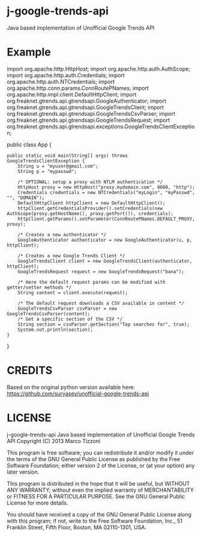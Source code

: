 j-google-trends-api
===================

Java based implementation of Unofficial Google Trends API

Example
=======
import org.apache.http.HttpHost;
import org.apache.http.auth.AuthScope;
import org.apache.http.auth.Credentials;
import org.apache.http.auth.NTCredentials;
import org.apache.http.conn.params.ConnRoutePNames;
import org.apache.http.impl.client.DefaultHttpClient;
import org.freaknet.gtrends.api.gtrendsapi.GoogleAuthenticator;
import org.freaknet.gtrends.api.gtrendsapi.GoogleTrendsClient;
import org.freaknet.gtrends.api.gtrendsapi.GoogleTrendsCsvParser;
import org.freaknet.gtrends.api.gtrendsapi.GoogleTrendsRequest;
import org.freaknet.gtrends.api.gtrendsapi.exceptions.GoogleTrendsClientException;

public class App {

    public static void main(String[] args) throws GoogleTrendsClientException {
        String u = "myuser@gmail.com";
        String p = "mypasswd";
        
        /* OPTIONAL: setup a proxy with NTLM authentication */
        HttpHost proxy = new HttpHost("proxy.mydomain.com", 8080, "http");
        Credentials credentials = new NTCredentials("myLogin", "myPasswd", "", "DOMAIN");
        DefaultHttpClient httpClient = new DefaultHttpClient();
        httpClient.getCredentialsProvider().setCredentials(new AuthScope(proxy.getHostName(), proxy.getPort()), credentials);
        httpClient.getParams().setParameter(ConnRoutePNames.DEFAULT_PROXY, proxy);

        /* Creates a new authenticator */
        GoogleAuthenticator authenticator = new GoogleAuthenticator(u, p, httpClient);
        
        /* Creates a new Google Trends Client */
        GoogleTrendsClient client = new GoogleTrendsClient(authenticator, httpClient);
        GoogleTrendsRequest request = new GoogleTrendsRequest("bana");
        
        /* Here the default request params can be modified with getter/setter methods */
        String content = client.execute(request);
         
        /* The default request downloads a CSV available in content */
        GoogleTrendsCsvParser csvParser = new GoogleTrendsCsvParser(content);
        /* Get a specific section of the CSV */
        String section = csvParser.getSection("Top searches for", true);
        System.out.println(section);
    }
}

CREDITS
=======
Based on the original python version available here: https://github.com/suryasev/unofficial-google-trends-api

LICENSE
=======
j-google-trends-api
Java based implementation of Unofficial Google Trends API
Copyright (C) 2013  Marco Tizzoni

This program is free software; you can redistribute it and/or
modify it under the terms of the GNU General Public License
as published by the Free Software Foundation; either version 2
of the License, or (at your option) any later version.

This program is distributed in the hope that it will be useful,
but WITHOUT ANY WARRANTY; without even the implied warranty of
MERCHANTABILITY or FITNESS FOR A PARTICULAR PURPOSE.  See the
GNU General Public License for more details.

You should have received a copy of the GNU General Public License
along with this program; if not, write to the Free Software
Foundation, Inc., 51 Franklin Street, Fifth Floor, Boston, MA  02110-1301, USA.
